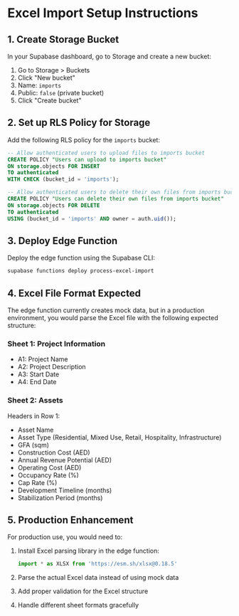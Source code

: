 # Excel Import Setup Instructions

## 1. Create Storage Bucket

In your Supabase dashboard, go to Storage and create a new bucket:

1. Go to Storage > Buckets
2. Click "New bucket"
3. Name: `imports`
4. Public: `false` (private bucket)
5. Click "Create bucket"

## 2. Set up RLS Policy for Storage

Add the following RLS policy for the `imports` bucket:

```sql
-- Allow authenticated users to upload files to imports bucket
CREATE POLICY "Users can upload to imports bucket"
ON storage.objects FOR INSERT
TO authenticated
WITH CHECK (bucket_id = 'imports');

-- Allow authenticated users to delete their own files from imports bucket
CREATE POLICY "Users can delete their own files from imports bucket"
ON storage.objects FOR DELETE
TO authenticated
USING (bucket_id = 'imports' AND owner = auth.uid());
```

## 3. Deploy Edge Function

Deploy the edge function using the Supabase CLI:

```bash
supabase functions deploy process-excel-import
```

## 4. Excel File Format Expected

The edge function currently creates mock data, but in a production environment, you would parse the Excel file with the following expected structure:

### Sheet 1: Project Information
- A1: Project Name
- A2: Project Description  
- A3: Start Date
- A4: End Date

### Sheet 2: Assets
Headers in Row 1:
- Asset Name
- Asset Type (Residential, Mixed Use, Retail, Hospitality, Infrastructure)
- GFA (sqm)
- Construction Cost (AED)
- Annual Revenue Potential (AED)
- Operating Cost (AED)
- Occupancy Rate (%)
- Cap Rate (%)
- Development Timeline (months)
- Stabilization Period (months)

## 5. Production Enhancement

For production use, you would need to:

1. Install Excel parsing library in the edge function:
   ```typescript
   import * as XLSX from 'https://esm.sh/xlsx@0.18.5'
   ```

2. Parse the actual Excel data instead of using mock data

3. Add proper validation for the Excel structure

4. Handle different sheet formats gracefully